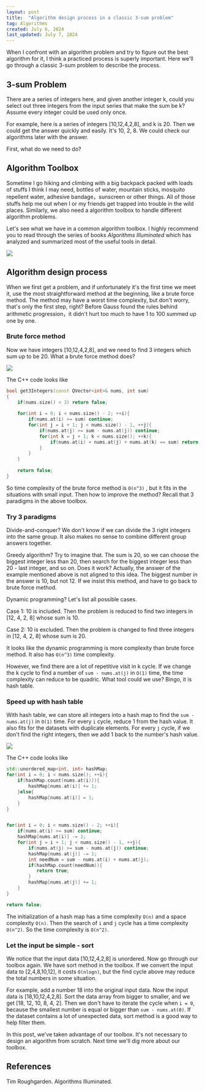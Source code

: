 ```yaml
---
layout: post
title:  "Algorithm design process in a classic 3-sum problem"
tag: Algorithms
created: July 6, 2024
last_updated: July 7, 2024
---
```


When I confront with an algorithm problem and try to figure out the best algorithm for it, I think a practiced process is superly important. Here we'll go through a classic 3-sum problem to describe the process.

## 3-sum Problem

There are a series of integers here, and given another integer k, could you select out three integers from the input series that make the sum be k? Assume every integer could be used only once.

For example, here is a series of integers [10,12,4,2,8], and k is 20. Then we could get the answer quickly and easily. It's 10, 2, 8.  We could check our algorithms later with the answer.

First, what do we need to do?

## Algorithm Toolbox

Sometime I go hiking and climbing with a big backpack packed with loads of stuffs I think I may need,  bottles of water, mountain sticks, mosquito repellent water,  adhesive bandage，sunscreen or other things. All of those stuffs help me out when I or my friends get trapped into trouble in the wild places. Similarly, we also need a algorithm toolbox to handle different algorithm problems.

Let's see what we have in a common algorithm toolbox. I highly recommend you to read through the series of books *Algorithms Illuminated* which has analyzed and summarized most of the useful tools in detail.

![](../../../assets/images/2024-07-06-2056.svg)

## Algorithm design process

When we first get a problem, and if unfortunately it's the first time we meet it, use the most straightforward method at the beginning, like a brute force method. The method may have a worst time complexity, but don't worry, that's only the first step, right? Before Gauss found the rules behind arithmetic progression，it didn't hurt too much to have 1 to 100 summed up one by one. 

### Brute force method

Now we have integers [10,12,4,2,8],  and we need to find 3 integers which sum up to be 20. What a brute force method does?

![](../../../assets/images/2024-07-06-2056-2.svg)

The C++ code looks like

```c++
bool get3Integers(const QVector<int>& nums, int sum)
{
    if(nums.size() < 3) return false;
    
    for(int i = 0; i < nums.size() - 2; ++i){
        if(nums.at(i) >= sum) continue;
        for(int j = i + 1; j < nums.size() - 1, ++j){
            if(nums.at(j) >= sum - nums.at(j)) continue;
            for(int k = j + 1; k < nums.size(); ++k){
                if(nums.at(i) + nums.at(j) + nums.at(k) == sum) return true;
            }
        }
    }
    
    return false;
}
```

So time complexity of the brute force method is `O(n^3)` , but it fits in the situations with small input. Then how to improve the method? Recall that 3 paradigms in the above toolbox.

### Try 3 paradigms

Divide-and-conquer?  We don't know if we can divide the 3 right integers into the same group. It also makes no sense to combine different group answers together.

Greedy algorithm? Try to imagine that. The sum is 20, so we can choose the biggest integer less than 20, then search for the biggest integer less than 20 - last integer, and so on. Does it work? Actually, the answer of the example mentioned above is not aligned to this idea. The biggest number in the answer is 10, but not 12. If we insist this method, and have to go back to brute force method. 

Dynamic programming? Let's list all possible cases. 

Case 1: 10 is included. Then the problem is reduced to find two integers in [12, 4, 2, 8] whose sum is 10.

Case 2:  10 is excluded. Then the problem is changed to find three integers in [12, 4, 2, 8] whose sum is 20.

It looks like the dynamic programming is more complexity than brute force method. It also has `O(n^3)` time complexity. 

However, we find there are a lot of repetitive visit in k cycle. If we change the k cycle to find a number of `sum - nums.at(j)` in `O(1)` time, the time complexity can reduce to be quadric. What tool could we use? Bingo, it is hash table.

### Speed up with hash table

With hash table, we can store all integers into a hash map to find the `sum - nums.at(j)` in `O(1)` time. For every `i` cycle, reduce 1 from the hash value. It also fits for the datasets with duplicate elements.  For every `j` cycle, if we don't find the right integers, then we add 1 back to the number's hash value.

![](../../../assets/images/2024-07-06-2056-3.svg)

The C++ code looks like

```c++
std::unordered_map<int, int> hashMap;
for(int i = 0; i < nums.size(); ++i){
	if(hashMap.count(nums.at(i))){
		hashMap[nums.at(i)] += 1;
	}else{
		hashMap[nums.at(i)] = 1;
	}
}


for(int i = 0; i < nums.size() - 2; ++i){
    if(nums.at(i) >= sum) continue;
    hashMap[nums.at(i)] -= 1;
    for(int j = i + 1; j < nums.size() - 1, ++j){
        if(nums.at(j) >= sum - nums.at(j)) continue;
        hashMap[nums.at(j)] -= 1;
        int needNum = sum - nums.at(i) + nums.at(j);
        if(hashMap.count(needNum)){
           return true;
        }
        hashMap[nums.at(j)] += 1;
    }
}

return false;
```
The initialization of a hash map has a time complexity `O(n)` and a space complexity `O(n)`.  Then the search of `i` and `j` cycle has a time complexity `O(n^2)`. So the time complexity is `O(n^2)`.

### Let the input be simple - sort

We notice that the input data [10,12,4,2,8] is unordered. Now go through our toolbox again. We have sort method in the toolbox. If we convert the input data to [2,4,8,10,12], it costs `O(nlogn)`, but the find cycle above may reduce the total numbers in some situation.

For example, add a number 18 into the original input data. Now the input data is  [18,10,12,4,2,8].  Sort the data array from bigger to smaller, and we get [18, 12, 10, 8, 4, 2]. Then we don't have to iterate the cycle when `i = 0`, because the smallest number is equal or bigger than `sum - nums.at(0)`.   If the dataset contains a lot of unexpected data, sort method is a good way to help filter them.

In this post, we've taken advantage of our toolbox. It's not necessary to design an algorithm from scratch. Next time we'll dig more about our toolbox.

## References

Tim Roughgarden. Algorithms Illuminated. 

